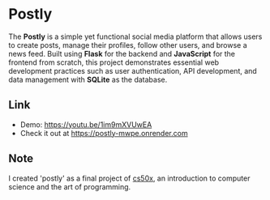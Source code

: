 # Postly

The **Postly** is a simple yet functional social media platform that allows users to create posts, manage their profiles, follow other users, and browse a news feed. Built using **Flask** for the backend and **JavaScript** for the frontend from scratch, this project demonstrates essential web development practices such as user authentication, API development, and data management with **SQLite** as the database.

## Link
- Demo: <https://youtu.be/1im9mXVUwEA>
- Check it out at <https://postly-mwpe.onrender.com>

## Note

I created 'postly' as a final project of [cs50x](https://cs50.harvard.edu/x/2024/), an introduction to computer science and the art of programming.
